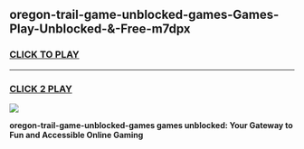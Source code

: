 
## oregon-trail-game-unblocked-games-Games-Play-Unblocked-&-Free-m7dpx
<h3>
<a href="https://premium76.site?title=oregon-trail-game-unblocked-games&ref=24A">CLICK TO PLAY</a></h3>
<hr>

<h3>
<a href="https://premium76.site?title=oregon-trail-game-unblocked-games&ref=24A">CLICK 2 PLAY</a>
  
</h3>

<a href="https://premium76.site?title=oregon-trail-game-unblocked-games&ref=24A"><img src="https://clearcache.store/games.png"></a>


**oregon-trail-game-unblocked-games games unblocked: Your Gateway to Fun and Accessible Online Gaming**
